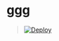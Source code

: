 ﻿# ggg


> [![Deploy](https://www.herokucdn.com/deploy/button.png)](https://dashboard.heroku.com/new?template=https://github.com/kowtuyshljxb/ggg)

 